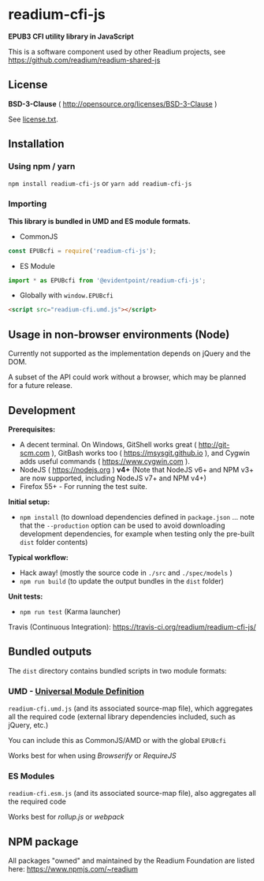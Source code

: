# readium-cfi-js

**EPUB3 CFI utility library in JavaScript**

This is a software component used by other Readium projects, see https://github.com/readium/readium-shared-js


## License

**BSD-3-Clause** ( http://opensource.org/licenses/BSD-3-Clause )

See [license.txt](./license.txt).


## Installation

### Using npm / yarn

`npm install readium-cfi-js` or `yarn add readium-cfi-js`

### Importing

**This library is bundled in UMD and ES module formats.**

- CommonJS
```javascript
const EPUBcfi = require('readium-cfi-js');
```

- ES Module
```javascript
import * as EPUBcfi from '@evidentpoint/readium-cfi-js';
```

- Globally with `window.EPUBcfi`
```html
<script src="readium-cfi.umd.js"></script>
```

## Usage in non-browser environments (Node)
Currently not supported as the implementation depends on jQuery and the DOM. 

A subset of the API could work without a browser, which may be planned for a future release.

## Development

**Prerequisites:**

* A decent terminal. On Windows, GitShell works great ( http://git-scm.com ), GitBash works too ( https://msysgit.github.io ), and Cygwin adds useful commands ( https://www.cygwin.com ).
* NodeJS ( https://nodejs.org ) **v4+** (Note that NodeJS v6+ and NPM v3+ are now supported, including NodeJS v7+ and NPM v4+)
* Firefox 55+ - For running the test suite.

**Initial setup:**

* `npm install` (to download dependencies defined in `package.json` ... note that the `--production` option can be used to avoid downloading development dependencies, for example when testing only the pre-built `dist` folder contents)

**Typical workflow:**

* Hack away! (mostly the source code in `./src` and `./spec/models` )
* `npm run build` (to update the output bundles in the `dist` folder)

**Unit tests:**

* `npm run test` (Karma launcher)

Travis (Continuous Integration): https://travis-ci.org/readium/readium-cfi-js/


## Bundled outputs

The `dist` directory contains bundled scripts in two module formats:

### UMD - [Universal Module Definition](https://github.com/umdjs/umd)

`readium-cfi.umd.js` (and its associated source-map file),
which aggregates all the required code (external library dependencies included, such as jQuery, etc.)

You can include this as CommonJS/AMD or with the global `EPUBcfi`

Works best for when using _Browserify_ or _RequireJS_

### ES Modules

`readium-cfi.esm.js` (and its associated source-map file),
also aggregates all the required code

Works best for _rollup.js_ or _webpack_



## NPM package

All packages "owned" and maintained by the Readium Foundation are listed here: https://www.npmjs.com/~readium

